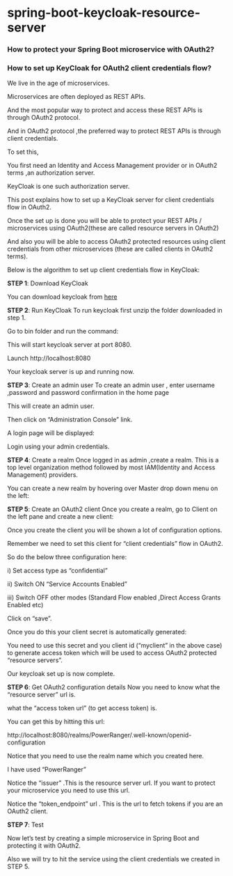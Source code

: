 # spring-boot-keycloak-resource-server

### How to protect your Spring Boot microservice with OAuth2?

### How to set up KeyCloak for OAuth2 client credentials flow?

We live in the age of microservices.

Microservices are often deployed as REST APIs.

And the most popular way to protect and access these REST APIs is through OAuth2 protocol.

And in OAuth2 protocol ,the preferred way to protect REST APIs is through client credentials.

To set this,

You first need an Identity and Access Management provider or in OAuth2 terms ,an authorization server.

KeyCloak is one such authorization server.

This post explains how to set up a KeyCloak server for client credentials flow in OAuth2.

Once the set up is done you will be able to protect your REST APIs / microservices using OAuth2(these are called
resource servers in OAuth2)

And also you will be able to access OAuth2 protected resources using client credentials from other microservices (these
are called clients in OAuth2 terms).

Below is the algorithm to set up client credentials flow in KeyCloak:

**STEP 1**: Download KeyCloak

You can download keycloak from [here](https://www.keycloak.org/)

**STEP 2**: Run KeyCloak
To run keycloak first unzip the folder downloaded in step 1.

Go to bin folder and run the command:

This will start keycloak server at port 8080.

Launch http://localhost:8080

Your keycloak server is up and running now.

**STEP 3**: Create an admin user
To create an admin user , enter username ,password and password confirmation in the home page

This will create an admin user.

Then click on “Administration Console” link.

A login page will be displayed:

Login using your admin credentials.

**STEP 4**: Create a realm
Once logged in as admin ,create a realm. This is a top level organization method followed by most IAM(Identity and
Access Management) providers.

You can create a new realm by hovering over Master drop down menu on the left:

**STEP 5**: Create an OAuth2 client
Once you create a realm, go to Client on the left pane and create a new client:

Once you create the client you will be shown a lot of configuration options.

Remember we need to set this client for “client credentials” flow in OAuth2.

So do the below three configuration here:

i) Set access type as “confidential”

ii) Switch ON “Service Accounts Enabled”

iii) Switch OFF other modes (Standard Flow enabled ,Direct Access Grants Enabled etc)

Click on “save”.

Once you do this your client secret is automatically generated:

You need to use this secret and you client id (“myclient” in the above case) to generate access token which will be used
to access OAuth2 protected “resource servers”.

Our keycloak set up is now complete.

**STEP 6**: Get OAuth2 configuration details
Now you need to know what the “resource server” url is.

what the “access token url” (to get access token) is.

You can get this by hitting this url:

http://localhost:8080/realms/PowerRanger/.well-known/openid-configuration

Notice that you need to use the realm name which you created here.

I have used “PowerRanger”

Notice the “issuer” .This is the resource server url. If you want to protect your microservice you need to use this url.

Notice the “token_endpoint” url . This is the url to fetch tokens if you are an OAuth2 client.

**STEP 7**: Test

Now let’s test by creating a simple microservice in Spring Boot and protecting it with OAuth2.

Also we will try to hit the service using the client credentials we created in STEP 5.